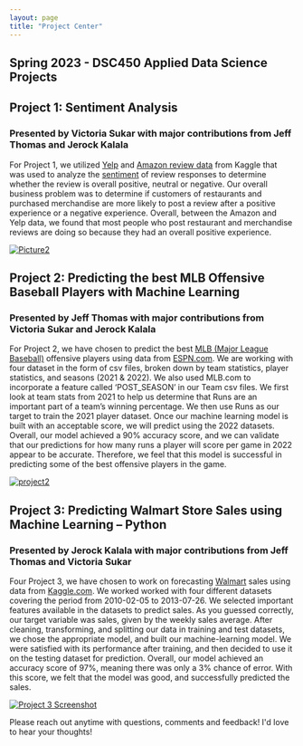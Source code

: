 ```yaml
--- 
layout: page
title: "Project Center"
---
```


## Spring 2023 - DSC450 Applied Data Science Projects

## Project 1: Sentiment Analysis
### Presented by Victoria Sukar with major contributions from Jeff Thomas and Jerock Kalala

For Project 1, we utilized [Yelp](https://www.kaggle.com/datasets/yelp-dataset/yelp-dataset) and [Amazon review data](https://www.kaggle.com/datasets/snap/amazon-fine-food-reviews) from Kaggle that was used to analyze the [sentiment](https://monkeylearn.com/sentiment-analysis/) of review responses to determine whether the review is overall positive, neutral or negative. Our overall business problem was to determine if customers of restaurants and purchased merchandise are more likely to post a review after a positive experience or a negative experience. Overall, between the Amazon and Yelp data, we found that most people who post restaurant and merchandise reviews are doing so because they had an overall positive experience. 

[![Picture2](https://user-images.githubusercontent.com/104641160/236355796-6119490c-4ad0-4fde-a8bd-c61643d303f9.png)](https://youtu.be/K7zAx8Q-d3Q)


## Project 2: Predicting the best MLB Offensive Baseball Players with Machine Learning
### Presented by Jeff Thomas with major contributions from Victoria Sukar and Jerock Kalala

For Project 2, we have chosen to predict the best [MLB (Major League Baseball)](https://www.mlb.com) offensive players using data from [ESPN.com](https://www.espn.com).  We are working with four dataset in the form of csv files, broken down by team statistics, player statistics, and seasons (2021 & 2022).  We also used MLB.com to incorporate a feature called ‘POST_SEASON’ in our Team csv files. 
We first look at team stats from 2021 to help us determine that Runs are an important part of a team’s winning percentage.  We then use Runs as our target to train the 2021 player dataset.  Once our machine learning model is built with an acceptable score, we will predict using the 2022 datasets.  Overall, our model achieved a 90% accuracy score, and we can validate that our predictions for how many runs a player will score per game in 2022 appear to be accurate.  Therefore, we feel that this model is successful in predicting some of the best offensive players in the game.

[![project2](https://github.com/victoriamaries/victoriamaries.github.io/assets/104641160/889a254c-a639-444b-86b7-650d864e3f38)](https://www.youtube.com/watch?v=oG7GaFo-j4U)


## Project 3: Predicting Walmart Store Sales using Machine Learning – Python
### Presented by Jerock Kalala with major contributions from Jeff Thomas and Victoria Sukar

Four Project 3, we have chosen to work on forecasting [Walmart](www.walmart.com) sales using data from [Kaggle.com](www.kaggle.com). We worked worked with four different datasets covering the period from 2010-02-05 to 2013-07-26. We selected important features available in the datasets to predict sales. As you guessed correctly, our target variable was sales, given  by the weekly sales average. After cleaning, transforming, and splitting our data in training and test datasets, we chose the appropriate model, and built our machine-learning model. We were satisfied with its performance after training, and then decided to use it on the testing dataset for prediction. Overall, our model achieved an accuracy score of 97%, meaning there was only a 3% chance of error. With this score, we felt that the model was good, and successfully predicted the sales. 

[![Project 3 Screenshot](https://github.com/victoriamaries/victoriamaries.github.io/assets/104641160/8052d2b6-5b88-4237-9922-2c65b2bce111)](https://youtu.be/8w66_iANhVI)


Please reach out anytime with questions, comments and feedback! I'd love to hear your thoughts!

